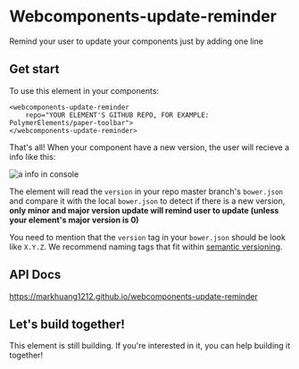 # Webcomponents-update-reminder
Remind your user to update your components just by adding one line

## Get start
To use this element in your components:
```
<webcomponents-update-reminder
    repo="YOUR ELEMENT'S GITHUB REPO, FOR EXAMPLE: PolymerElements/paper-toolbar">
</webcomponents-update-reminder>
```
That's all! When your component have a new version, the user will recieve a info like this:

![a info in console](https://raw.githubusercontent.com/markhuang1212/webcomponents-update-reminder/master/info.JPG)

The element will read the `version` in your repo master branch's `bower.json` and compare it with the local `bower.json` to detect if there is a new version, **only minor and major version update will remind user to update (unless your element's major version is 0)**

You need to mention that the `version` tag in your `bower.json` should be look like `X.Y.Z`. We recommend naming tags that fit within [semantic versioning](http://semver.org/).

## API Docs
https://markhuang1212.github.io/webcomponents-update-reminder

## Let's build together!
This element is still building. If you're interested in it, you can help building it together!
